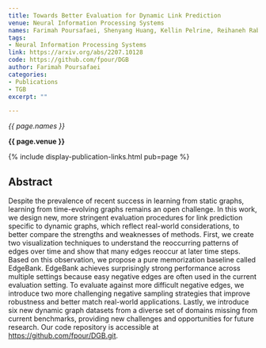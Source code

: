 ```yaml
---
title: Towards Better Evaluation for Dynamic Link Prediction
venue: Neural Information Processing Systems
names: Farimah Poursafaei, Shenyang Huang, Kellin Pelrine, Reihaneh Rabbany
tags:
- Neural Information Processing Systems
link: https://arxiv.org/abs/2207.10128
code: https://github.com/fpour/DGB 
author: Farimah Poursafaei
categories: 
- Publications
- TGB
excerpt: ""

---
```


*{{ page.names }}*

**{{ page.venue }}**

{% include display-publication-links.html pub=page %}

## Abstract

Despite the prevalence of recent success in learning from static graphs, learning from time-evolving graphs remains an open challenge. In this work, we design new, more stringent evaluation procedures for link prediction specific to dynamic graphs, which reflect real-world considerations, to better compare the strengths and weaknesses of methods. First, we create two visualization techniques to understand the reoccurring patterns of edges over time and show that many edges reoccur at later time steps. Based on this observation, we propose a pure memorization baseline called EdgeBank. EdgeBank achieves surprisingly strong performance across multiple settings because easy negative edges are often used in the current evaluation setting. To evaluate against more difficult negative edges, we introduce two more challenging negative sampling strategies that improve robustness and better match real-world applications. Lastly, we introduce six new dynamic graph datasets from a diverse set of domains missing from current benchmarks, providing new challenges and opportunities for future research. Our code repository is accessible at https://github.com/fpour/DGB.git.